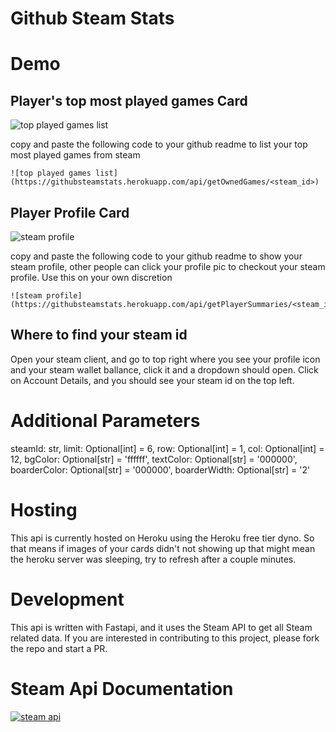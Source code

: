 # Github Steam Stats



# Demo

## Player's top most played games Card

![top played games list](https://githubsteamstats.herokuapp.com/api/getOwnedGames/76561198134424238?limit=6&boarderColor=800080&bgColor=800080&textColor=ffffff)

copy and paste the following code to your github readme to list your top most played games from steam
```
![top played games list](https://githubsteamstats.herokuapp.com/api/getOwnedGames/<steam_id>)
```

## Player Profile Card

![steam profile](https://githubsteamstats.herokuapp.com/api/getPlayerSummaries/76561198134424238?boarderColor=white&boarderWidth=2&bgColor=282a36)

copy and paste the following code to your github readme to show your steam profile, other people can click your profile pic to checkout your steam profile. Use this on your own discretion
```
![steam profile](https://githubsteamstats.herokuapp.com/api/getPlayerSummaries/<steam_id>)
```
## Where to find your steam id

Open your steam client, and go to top right where you see your profile icon and your steam wallet ballance, click it and a dropdown should open. 
Click on Account Details, and you should see your steam id on the top left. 

# Additional Parameters

steamId: str,
limit: Optional[int] = 6,
row: Optional[int] = 1,
col: Optional[int] = 12,
bgColor: Optional[str] = 'ffffff',
textColor: Optional[str] = '000000',
boarderColor: Optional[str] = '000000',
boarderWidth:  Optional[str] = '2'

# Hosting

This api is currently hosted on Heroku using the Heroku free tier dyno. So that means if images of your cards didn't not showing up that might mean the heroku server was sleeping, try to refresh after a couple minutes.

# Development

This api is written with Fastapi, and it uses the Steam API to get all Steam related data. If you are interested in contributing to this project, please fork the repo and start a PR. 

# Steam Api Documentation
[![steam api](https://upload.wikimedia.org/wikipedia/commons/thumb/a/ae/Steam_logo.svg/320px-Steam_logo.svg.png)](https://developer.valvesoftware.com/wiki/Steam_Web_API)
